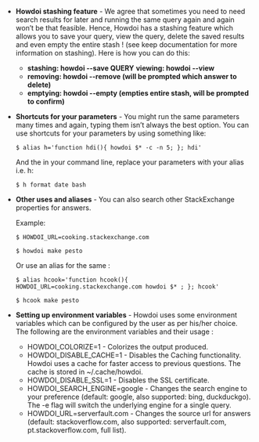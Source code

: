 - **Howdoi stashing feature** - We agree that sometimes you need to need search results for later and running the same query again and again
  won’t be that feasible. Hence, Howdoi has a stashing feature which allows you to save your query, view the query, delete the saved
  results and even empty the entire stash ! (see keep documentation for more information on stashing). Here is how you can do this:

  - **stashing: howdoi --save QUERY** **viewing: howdoi --view**
  - **removing: howdoi --remove (will be prompted which answer to delete)**
  - **emptying: howdoi --empty (empties entire stash, will be prompted to confirm)**

- **Shortcuts for your parameters** - You might run the same parameters many times and again, typing them isn’t always the best option. You can use shortcuts for your parameters by using something like:

  ```
  $ alias h='function hdi(){ howdoi $* -c -n 5; }; hdi'
  ```

  And the in your command line, replace your parameters with your alias i.e. h:

  ```
  $ h format date bash
  ```

- **Other uses and aliases** - You can also search other StackExchange properties for answers.

  Example:

  ```
  $ HOWDOI_URL=cooking.stackexchange.com
  ```

  ```
  $ howdoi make pesto
  ```

  Or use an alias for the same :

  ```
  $ alias hcook='function hcook(){ HOWDOI_URL=cooking.stackexchange.com howdoi $* ; }; hcook'
  ```

  ```
  $ hcook make pesto
  ```

- **Setting up environment variables** - Howdoi uses some environment variables which can be configured by the user as per his/her choice.
  The following are the environment variables and their usage :

  - HOWDOI_COLORIZE=1 - Colorizes the output produced.
  - HOWDOI_DISABLE_CACHE=1 - Disables the Caching functionality.
    Howdoi uses a cache for faster access to previous questions. The
    cache is stored in ~/.cache/howdoi.
  - HOWDOI_DISABLE_SSL=1 - Disables the SSL certificate.
  - HOWDOI_SEARCH_ENGINE=google - Changes the search engine to your
    preference (default: google, also supported: bing, duckduckgo).
    The -e flag will switch the underlying engine for a single query.
  - HOWDOI_URL=serverfault.com - Changes the source url for answers
    (default: stackoverflow.com, also supported: serverfault.com,
    pt.stackoverflow.com, full list).
